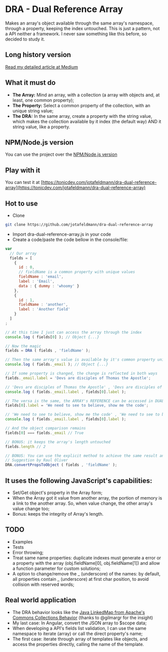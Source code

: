 # DRA - Dual Reference Array

Makes an array's object available through the same array's namespace, through a property, keeping the index untouched.
This is just a pattern, not a API neither a framework. I never saw something like this before, so decided to study it.

## Long history version
[Read my detailed article at Medium](https://medium.com/@jotafeldmann/the-javascript-dual-reference-array-dra-or-how-to-use-a-array-like-a-object-fd681c7cd20a#.6q5lrmgel)

## What it must do

- **The Array:** Mind an array, with a collection (a array with objects and, at least, one common property);
- **The Property:** Select a common property of the collection, with an unique string value;
- **The DRA:** In the same array, create a property with the string value, which makes the collection available by it index (the default way) AND it string value, like a property.

## NPM/Node.js version

You can use the project over the [NPM/Node.js version](https://github.com/jotafeldmann/dra-dual-reference-array/tree/master/npm)

## Play with it

You can test it at [https://tonicdev.com/jotafeldmann/dra-dual-reference-array](https://tonicdev.com/jotafeldmann/dra-dual-reference-array)

## Hot to use

- Clone
```bash
git clone https://github.com/jotafeldmann/dra-dual-reference-array
```
- Import dra-dual-reference-array.js in your code
- Create a code/paste the code bellow in the console/file:

```javascript
var
  // Our array
  fields = [
    {
      id : 0,
      // fieldName is a common property with unique values
      fieldName : 'email',
      label : 'Email',
      data : { dummy : 'whoomy' }
    },
    {
      id : 1,
      fieldName : 'another',
      label : 'Another field'
    }
  ]
;

// At this time I just can access the array through the index
console.log ( fields[0] ); // Object {...}

// Now the magic
fields = DRA ( fields , 'fieldName' );

// Then the same array's value is available by it's common property unique name
console.log ( fields._email ); // Object {...}

// If some property is changed, the change is reflected in both ways
fields._email.label = 'Devs are disciples of Thomas the Apostle';

// 'Devs are disciples of Thomas the Apostle' , 'Devs are disciples of Thomas the Apostle'
console.log ( fields._email.label , fields[0].label );

// The versa is the same, the ARRAY's REFERENCE can be accessed in DUAL ways
fields[0].label = 'We need to see to believe, show me the code';

// 'We need to see to believe, show me the code' , 'We need to see to believe, show me the code'
console.log ( fields._email.label , fields[0].label );

// And the object comparison remains
fields[0] === fields._email // True

// BONUS: it keeps the array's length untouched
fields.length // 2

// BONUS: You can use the explicit method to achieve the same result and improve readability
// Suggestion by Raul Oliver
DRA.convertPropsToObject ( fields , 'fieldName' );

```

## It uses the following JavaScript's capabilities:

- Set/Get object's property in the Array form;
- When the Array got it value from another array, the portion of memory is a link to the another array. So, when value change, the other array's value change too;
- Bonus: keeps the integrity of Array's length.

## TODO

- Examples
- Tests
- Error throwing;
- Treat same name properties: duplicate indexes must generate a error or a property with the array (obj.fieldName[0], obj.fieldName[1]) and allow a function parameter for custom solutions;
- A option to change/remove the _ (underscore) of the names: by default, all properties contain _ (underscore) at first char position, to avoid collision with reserved words;

## Real world application

- The DRA behavior looks like the  [Java LinkedMap from Apache's Commons Collections Behavior](https://commons.apache.org/proper/commons-collections/apidocs/org/apache/commons/collections4/map/LinkedMap.html) (thanks to @gilmargr for the insight)
- My last case: In Angular, convert the JSON array to $scope data;
- When developing a API's fields list validation, I can use the same namespace to iterate (array) or call the direct property's name;
- The first case: iterate through array of templates like objects, and access the properties directly, calling the name of the template.
